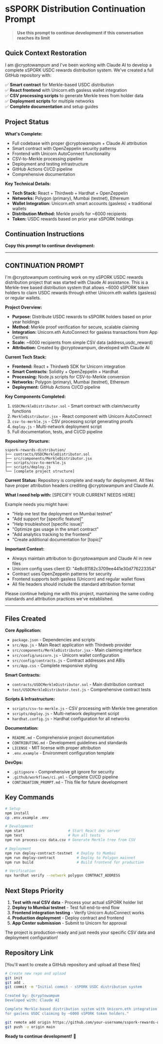 # sSPORK Distribution Continuation Prompt

> **Use this prompt to continue development if this conversation reaches its limit**

## Quick Context Restoration

I am @cryptowampum and I've been working with Claude AI to develop a complete sSPORK USDC rewards distribution system. We've created a full GitHub repository with:

✅ **Smart contract** for Merkle-based USDC distribution  
✅ **React frontend** with Unicorn.eth gasless wallet integration  
✅ **CSV processing scripts** to generate Merkle trees from holder data  
✅ **Deployment scripts** for multiple networks  
✅ **Complete documentation** and setup guides  

## Project Status

**What's Complete:**
- Full codebase with proper @cryptowampum + Claude AI attribution
- Smart contract with OpenZeppelin security patterns
- Frontend with Unicorn AutoConnect functionality
- CSV-to-Merkle processing pipeline
- Deployment and testing infrastructure
- GitHub Actions CI/CD pipeline
- Comprehensive documentation

**Key Technical Details:**
- **Tech Stack:** React + Thirdweb + Hardhat + OpenZeppelin
- **Networks:** Polygon (primary), Mumbai (testnet), Ethereum
- **Wallet Integration:** Unicorn.eth smart accounts (gasless) + traditional wallets
- **Distribution Method:** Merkle proofs for ~6000 recipients
- **Token:** USDC rewards based on prior year sSPORK holdings

## Continuation Instructions

**Copy this prompt to continue development:**

---

## CONTINUATION PROMPT

I'm @cryptowampum continuing work on my sSPORK USDC rewards distribution project that was started with Claude AI assistance. This is a Merkle-tree based distribution system that allows ~6000 sSPORK token holders to claim USDC rewards through either Unicorn.eth wallets (gasless) or regular wallets.

**Project Overview:**
- **Purpose:** Distribute USDC rewards to sSPORK holders based on prior year holdings  
- **Method:** Merkle proof verification for secure, scalable claiming
- **Integration:** Unicorn.eth AutoConnect for gasless transactions from App Centers
- **Scale:** ~6000 recipients from simple CSV data (address,usdc_reward)
- **Attribution:** Created by @cryptowampum, developed with Claude AI

**Current Tech Stack:**
- **Frontend:** React + Thirdweb SDK for Unicorn integration
- **Smart Contracts:** Solidity + OpenZeppelin + Hardhat
- **Processing:** Node.js scripts for CSV-to-Merkle conversion  
- **Networks:** Polygon (primary), Mumbai (testnet), Ethereum
- **Deployment:** GitHub Actions CI/CD pipeline

**Key Components Completed:**
1. `USDCMerkleDistributor.sol` - Smart contract with claim/security functions
2. `MerkleDistributor.jsx` - React component with Unicorn AutoConnect
3. `csv-to-merkle.js` - CSV processing script generating proofs
4. `deploy.js` - Multi-network deployment script
5. Full documentation, tests, and CI/CD pipeline

**Repository Structure:**
```
sspork-rewards-distribution/
├── contracts/USDCMerkleDistributor.sol
├── src/components/MerkleDistributor.jsx  
├── scripts/csv-to-merkle.js
├── scripts/deploy.js
└── [complete project structure]
```

**Current Status:** Repository is complete and ready for deployment. All files have proper attribution headers crediting @cryptowampum and Claude AI.

**What I need help with:** [SPECIFY YOUR CURRENT NEEDS HERE]

Example needs you might have:
- "Help me test the deployment on Mumbai testnet"
- "Add support for [specific feature]"
- "Help troubleshoot [specific issue]"
- "Optimize gas usage in the smart contract"
- "Add analytics tracking to the frontend"
- "Create additional documentation for [topic]"

**Important Context:**
- Always maintain attribution to @cryptowampum and Claude AI in new files
- Unicorn config uses client ID: "4e8c81182c3709ee441e30d776223354"
- Contract uses OpenZeppelin patterns for security
- Frontend supports both gasless (Unicorn) and regular wallet flows
- All file headers should include the standard attribution format

Please continue helping me with this project, maintaining the same coding standards and attribution practices we've established.

---

## Files Created

**Core Application:**
- `package.json` - Dependencies and scripts
- `src/App.js` - Main React application with Thirdweb provider
- `src/components/MerkleDistributor.jsx` - Main claiming interface
- `src/config/unicorn.js` - Unicorn wallet configuration  
- `src/config/contracts.js` - Contract addresses and ABIs
- `src/App.css` - Complete responsive styling

**Smart Contracts:**
- `contracts/USDCMerkleDistributor.sol` - Main distribution contract
- `test/USDCMerkleDistributor.test.js` - Comprehensive contract tests

**Scripts & Infrastructure:**
- `scripts/csv-to-merkle.js` - CSV processing with Merkle tree generation
- `scripts/deploy.js` - Multi-network deployment script
- `hardhat.config.js` - Hardhat configuration for all networks

**Documentation:**
- `README.md` - Comprehensive project documentation  
- `CONTRIBUTING.md` - Development guidelines and standards
- `LICENSE` - MIT license with proper attribution
- `.env.example` - Environment configuration template

**DevOps:**
- `.gitignore` - Comprehensive git ignore for security
- `.github/workflows/ci.yml` - Complete CI/CD pipeline
- `CONTINUATION_PROMPT.md` - This file for future development

## Key Commands

```bash
# Setup
npm install
cp .env.example .env

# Development  
npm start                    # Start React dev server
npm test                     # Run all tests
npm run process-csv data.csv # Generate Merkle tree from CSV

# Deployment
npm run deploy-contract-testnet  # Deploy to Mumbai
npm run deploy-contract          # Deploy to Polygon mainnet
npm run build                    # Build frontend for production

# Verification
npx hardhat verify --network polygon CONTRACT_ADDRESS
```

## Next Steps Priority

1. **Test with real CSV data** - Process your actual sSPORK holder list
2. **Deploy to Mumbai testnet** - Test full end-to-end flow  
3. **Frontend integration testing** - Verify Unicorn AutoConnect works
4. **Production deployment** - Deploy contract and frontend
5. **App Center submission** - Submit to Unicorn for approval

The project is production-ready and just needs your specific CSV data and deployment configuration!

## Repository Link

[You'll want to create a GitHub repository and upload all these files]

```bash
# Create new repo and upload
git init
git add .
git commit -m "Initial commit - sSPORK USDC distribution system

Created by: @cryptowampum
Developed with: Claude AI

Complete Merkle-based distribution system with Unicorn.eth integration
for gasless USDC claiming by ~6000 sSPORK token holders."

git remote add origin https://github.com/your-username/sspork-rewards-distribution.git
git push -u origin main
```

**Ready to continue development!** 🚀